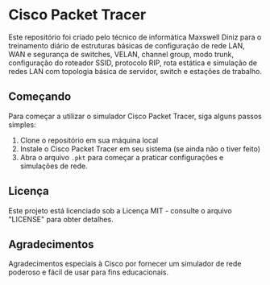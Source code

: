 # Cisco Packet Tracer

Este repositório foi criado pelo técnico de informática Maxswell Diniz para o treinamento diário de estruturas básicas de configuração de rede LAN, WAN e segurança de switches, VELAN, channel group, modo trunk, configuração do roteador SSID, protocolo RIP, rota estática e simulação de redes LAN com topologia básica de servidor, switch e estações de trabalho.

## Começando

Para começar a utilizar o simulador Cisco Packet Tracer, siga alguns passos simples:

1. Clone o repositório em sua máquina local
2. Instale o Cisco Packet Tracer em seu sistema (se ainda não o tiver feito)
3. Abra o arquivo `.pkt` para começar a praticar configurações e simulações de rede.

## Licença

Este projeto está licenciado sob a Licença MIT - consulte o arquivo "LICENSE" para obter detalhes.

## Agradecimentos

Agradecimentos especiais à Cisco por fornecer um simulador de rede poderoso e fácil de usar para fins educacionais.
